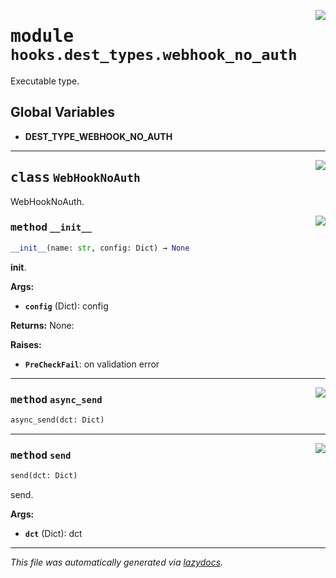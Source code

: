 <!-- markdownlint-disable -->

<a href="../src/pyquanda/hooks/dest_types/webhook_no_auth.py#L0"><img align="right" style="float:right;" src="https://img.shields.io/badge/-source-cccccc?style=flat-square"></a>

# <kbd>module</kbd> `hooks.dest_types.webhook_no_auth`
Executable type. 

**Global Variables**
---------------
- **DEST_TYPE_WEBHOOK_NO_AUTH**


---

<a href="../src/pyquanda/hooks/dest_types/webhook_no_auth.py#L15"><img align="right" style="float:right;" src="https://img.shields.io/badge/-source-cccccc?style=flat-square"></a>

## <kbd>class</kbd> `WebHookNoAuth`
WebHookNoAuth. 

<a href="../src/pyquanda/hooks/dest_types/webhook_no_auth.py#L18"><img align="right" style="float:right;" src="https://img.shields.io/badge/-source-cccccc?style=flat-square"></a>

### <kbd>method</kbd> `__init__`

```python
__init__(name: str, config: Dict) → None
```

__init__. 



**Args:**
 
 - <b>`config`</b> (Dict):  config 



**Returns:**
 None: 



**Raises:**
 
 - <b>`PreCheckFail`</b>:  on validation error 




---

<a href="../src/pyquanda/hooks/dest_types/webhook_no_auth.py#L42"><img align="right" style="float:right;" src="https://img.shields.io/badge/-source-cccccc?style=flat-square"></a>

### <kbd>method</kbd> `async_send`

```python
async_send(dct: Dict)
```





---

<a href="../src/pyquanda/hooks/dest_types/webhook_no_auth.py#L46"><img align="right" style="float:right;" src="https://img.shields.io/badge/-source-cccccc?style=flat-square"></a>

### <kbd>method</kbd> `send`

```python
send(dct: Dict)
```

send. 



**Args:**
 
 - <b>`dct`</b> (Dict):  dct 




---

_This file was automatically generated via [lazydocs](https://github.com/ml-tooling/lazydocs)._
